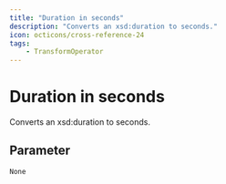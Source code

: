 ```yaml
---
title: "Duration in seconds"
description: "Converts an xsd:duration to seconds."
icon: octicons/cross-reference-24
tags: 
    - TransformOperator
---
```

# Duration in seconds
<!-- This file was generated - DO NOT CHANGE IT MANUALLY -->



Converts an xsd:duration to seconds.

## Parameter

`None`